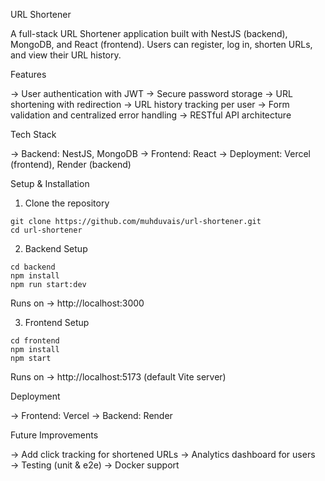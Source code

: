 URL Shortener

A full-stack URL Shortener application built with NestJS (backend), MongoDB, and React (frontend).
Users can register, log in, shorten URLs, and view their URL history.

Features

→ User authentication with JWT
→ Secure password storage
→ URL shortening with redirection
→ URL history tracking per user
→ Form validation and centralized error handling
→ RESTful API architecture

Tech Stack

→ Backend: NestJS, MongoDB
→ Frontend: React
→ Deployment: Vercel (frontend), Render (backend)

Setup & Installation

1. Clone the repository
```
git clone https://github.com/muhduvais/url-shortener.git
cd url-shortener
```

2. Backend Setup
```
cd backend
npm install
npm run start:dev
```

Runs on → http://localhost:3000

3. Frontend Setup
```
cd frontend
npm install
npm start
```

Runs on → http://localhost:5173 (default Vite server)

Deployment

→ Frontend: Vercel
→ Backend: Render

Future Improvements

→ Add click tracking for shortened URLs
→ Analytics dashboard for users
→ Testing (unit & e2e)
→ Docker support